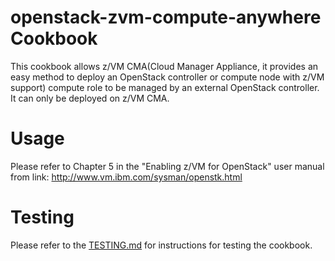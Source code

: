 openstack-zvm-compute-anywhere Cookbook
=================================
This cookbook allows z/VM CMA(Cloud Manager Appliance, it provides an easy method to deploy an OpenStack controller or compute node with z/VM support) compute role to be managed by an external OpenStack controller.  
It can only be deployed on z/VM CMA.

Usage
========
Please refer to Chapter 5 in the "Enabling z/VM for OpenStack" user manual from link:
http://www.vm.ibm.com/sysman/openstk.html
 
Testing
=======
Please refer to the [TESTING.md](TESTING.md) for instructions for testing the cookbook.
